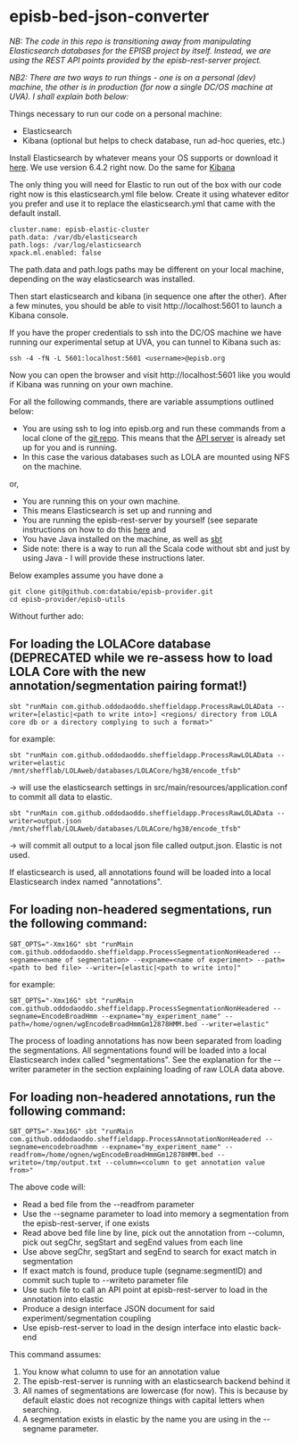 # episb-bed-json-converter

*NB: The code in this repo is transitioning away from manipulating Elasticsearch databases for the EPISB project by itself. Instead, we are using the REST API points provided by the episb-rest-server project.*

*NB2: There are two ways to run things - one is on a personal (dev) machine, the other is in production (for now a single DC/OS machine at UVA). I shall explain both below:*

Things necessary to run our code on a personal machine:
<ul>
<li>Elasticsearch</li>
<li>Kibana (optional but helps to check database, run ad-hoc queries, etc.)</li>
</ul>

Install Elasticsearch by whatever means your OS supports or download it [here](https://www.elastic.co/downloads/past-releases/elasticsearch-6-4-2). We use version 6.4.2 right now. Do the same for [Kibana](https://www.elastic.co/downloads/past-releases/kibana-6-4-2)

The only thing you will need for Elastic to run out of the box with our code right now is this elasticsearch.yml file below. Create it using whatever editor you prefer and use it to replace the elasticsearch.yml that came with the default install. 

```
cluster.name: episb-elastic-cluster
path.data: /var/db/elasticsearch
path.logs: /var/log/elasticsearch
xpack.ml.enabled: false
```

The path.data and path.logs paths may be different on your local machine, depending on the way elasticsearch was installed.

Then start elasticsearch and kibana (in sequence one after the other). After a few minutes, you should be able to visit http://localhost:5601 to launch a Kibana console.

If you have the proper credentials to ssh into the DC/OS machine we have running our experimental setup at UVA, you can tunnel to Kibana such as:

```
ssh -4 -fN -L 5601:localhost:5601 <username>@episb.org
```

Now you can open the browser and visit http://localhost:5601 like you would if Kibana was running on your own machine.

For all the following commands, there are variable assumptions outlined below:

* You are using ssh to log into episb.org and run these commands from a local clone of the [git repo](https://github.com/databio/episb-provider). This means that the [API server](https://github.com/databio/episb-provider/tree/master/episb-rest-server) is already set up for you and is running.
* In this case the various databases such as LOLA are mounted using NFS on the machine.

or,

* You are running this on your own machine.
* This means Elasticsearch is set up and running and
* You are running the episb-rest-server by yourself (see separate instructions on how to do this [here](https://github.com/databio/episb-provider/tree/master/episb-rest-server) and
* You have Java installed on the machine, as well as [sbt](https://www.scala-sbt.org/)
* Side note: there is a way to run all the Scala code without sbt and just by using Java - I will provide these instructions later.

Below examples assume you have done a

```
git clone git@github.com:databio/episb-provider.git
cd episb-provider/episb-utils
```

Without further ado:

## For loading the LOLACore database (DEPRECATED while we re-assess how to load LOLA Core with the new annotation/segmentation pairing format!)

``
sbt "runMain com.github.oddodaoddo.sheffieldapp.ProcessRawLOLAData --writer=[elastic|<path to write into>] <regions/ directory from LOLA core db or a directory complying to such a format>"
``

for example:

``
sbt "runMain com.github.oddodaoddo.sheffieldapp.ProcessRawLOLAData --writer=elastic /mnt/shefflab/LOLAweb/databases/LOLACore/hg38/encode_tfsb"
``

-> will use the elasticsearch settings in src/main/resources/application.conf to commit all data to elastic.

``
sbt "runMain com.github.oddodaoddo.sheffieldapp.ProcessRawLOLAData --writer=output.json /mnt/shefflab/LOLAweb/databases/LOLACore/hg38/encode_tfsb"
``

-> will commit all output to a local json file called output.json. Elastic is not used.

If elasticsearch is used, all annotations found will be loaded into a local Elasticsearch index named "annotations".

## For loading non-headered segmentations, run the following command:

``
SBT_OPTS="-Xmx16G" sbt "runMain com.github.oddodaoddo.sheffieldapp.ProcessSegmentationNonHeadered --segname=<name of segmentation> --expname=<name of experiment> --path=<path to bed file> --writer=[elastic|<path to write into]"
``

for example:

``
SBT_OPTS="-Xmx16G" sbt "runMain com.github.oddodaoddo.sheffieldapp.ProcessSegmentationNonHeadered --segname=EncodeBroadHmm --expname="my_experiment_name" --path=/home/ognen/wgEncodeBroadHmmGm12878HMM.bed --writer=elastic"
``

The process of loading annotations has now been separated from loading the segmentations. All segmentations found will be loaded into a local Elasticsearch index called "segmentations". See the explanation for the --writer parameter in the section explaining loading of raw LOLA data above.

## For loading non-headered annotations, run the following command:

``
SBT_OPTS="-Xmx16G" sbt "runMain com.github.oddodaoddo.sheffieldapp.ProcessAnnotationNonHeadered --segname=encodebroadhmm --expname="my_experiment_name" --readfrom=/home/ognen/wgEncodeBroadHmmGm12878HMM.bed --writeto=/tmp/output.txt --column=<column to get annotation value from>"
``

The above code will:

<ul>
<li>Read a bed file from the --readfrom parameter</li>
<li>Use the --segname parameter to load into memory a segmentation from the episb-rest-server, if one exists</li>
<li>Read above bed file line by line, pick out the annotation from --column, pick out segChr, segStart and segEnd values from each line</li>
<li>Use above segChr, segStart and segEnd to search for exact match in segmentation</li>
<li>If exact match is found, produce tuple (segname:segmentID) and commit such tuple to --writeto parameter file</li>
<li>Use such file to call an API point at episb-rest-server to load in the annotation into elastic</li>
<li>Produce a design interface JSON document for said experiment/segmentation coupling</li>
<li>Use episb-rest-server to load in the design interface into elastic back-end</li>
</ul>

This command assumes:

1. You know what column to use for an annotation value
2. The episb-rest-server is running with an elasticsearch backend behind it
3. All names of segmentations are lowercase (for now). This is because by default elastic does not recognize things with capital letters when searching.
4. A segmentation exists in elastic by the name you are using in the --segname parameter.
